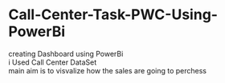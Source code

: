 # Call-Center-Task-PWC-Using-PowerBi

creating Dashboard using PowerBi<br>
i Used Call Center DataSet <br>
main aim is to visvalize how the sales are going to perchess
